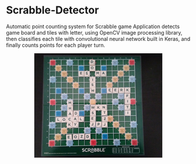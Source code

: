 # Scrabble-Detector
Automatic point counting system for Scrabble game 
Application detects game board and tiles with letter, using OpenCV image processing library, then classifies each tile with convolutional neural network built in Keras, and finally counts points for each player turn.
<p align="center">
  <img src="python/screenshots/input.jpg" width="350"/>
</p>
